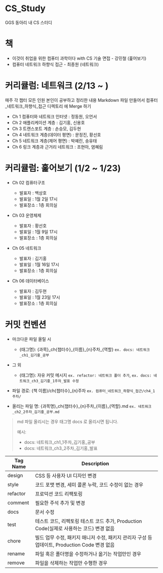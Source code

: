 # CS_Study

GGS 동아리 내 CS 스터디

# 책

- 이것이 취업을 위한 컴퓨터 과학이다 with CS 기술 면접 - 강민철 (훑어보기)
- 컴퓨터 네트워크 하향식 접근 - 최종원 (네트워크)

# 커리큘럼: 네트워크 (2/13 ~ )

매주 각 챕터 모든 인원 본인이 공부하고 정리한 내용 Markdown 파일 만들어서 컴퓨터_네트워크_하향식_접근 디렉토리 에 Merge 하기

- Ch 1 컴퓨터와 네트워크 인터넷 : 정동원, 오언서
- Ch 2 애플리케이션 계층 : 김기홍, 신용호
- Ch 3 트랜스포트 계층 : 손승모, 김두현
- Ch 4 네트워크 계층(데이터 평면) : 문정진, 황선호
- Ch 5 네트워크 계층(제어 평면) : 박예린, 송유태
- Ch 6 링크 계층과 근거리 네트워크 : 조현아, 염혜림

# 커리큘럼: 훑어보기 (1/2 ~ 1/23)

- Ch 02 컴퓨터구조

  - 발표자 : 백상호
  - 발표일 : 1월 2일 17시
  - 발표장소 : 1층 회의실
- Ch 03 운영체제

  - 발표자 : 황선호
  - 발표일 : 1월 9일 17시
  - 발표장소 : 1층 회의실
- Ch 05 네트워크

  - 발표자 : 김기홍
  - 발표일 : 1월 16일 17시
  - 발표장소 : 1층 회의실
- Ch 06 데이터베이스

  - 발표자 : 김두현
  - 발표일 : 1월 23일 17시
  - 발표장소 : 1층 회의실

# 커밋 컨벤션

- 마크다운 파일 올릴 시

  - {태그명}: {과목}\_ch{챕터수}\_{이름}\_{n}주차_{역할} `ex. docs: 네트워크_ch1_김기홍_공부`
- 그 외

  - {태그명}: 자유 커밋 메시지 `ex. refactor: 네트워크 폴더 추가`, `ex. docs: 네트워크_ch3_김기홍_1주차_발표 수정`
- 파일 경로: {책 이름}/ch{챕터수}\_{n}주차 `ex. 컴퓨터_네트워크_하향식_접근/ch4_1주차/`
- 올리는 파일 명: {과목명}_ch{챕터수}\_{n}주차\_{이름}\_{역할}.md `ex. 네트워크_ch2_2주차_김기홍_공부.md`

> md 파일 올리시는 경우 태그명 docs 로 올리시면 됩니다.
>
> 예시:
>
> - docs: 네트워크_ch1_1주차_김기홍_공부
> - docs: 네트워크_ch3_2주차_김기홍_발표

| Tag Name | Description                                                                                   |
| -------- | --------------------------------------------------------------------------------------------- |
| design   | CSS 등 사용자 UI 디자인 변경                                                                  |
| style    | 코드 포맷 변경, 세미 콜론 누락, 코드 수정이 없는 경우                                         |
| refactor | 프로덕션 코드 리팩토링                                                                        |
| comment  | 필요한 주석 추가 및 변경                                                                      |
| docs     | 문서 수정                                                                                     |
| test     | 테스트 코드, 리펙토링 테스트 코드 추가, Production Code(실제로 사용하는 코드) 변경 없음       |
| chore    | 빌드 업무 수정, 패키지 매니저 수정, 패키지 관리자 구성 등 업데이트, Production Code 변경 없음 |
| rename   | 파일 혹은 폴더명을 수정하거나 옮기는 작업만인 경우                                            |
| remove   | 파일을 삭제하는 작업만 수행한 경우                                                            |
